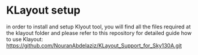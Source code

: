 # KLayout setup
in order to install and setup Klyout tool, you will find all the files required at the klayout folder and please refer to this repository for detailed guide how to use Klayout: https://github.com/NouranAbdelaziz/KLayout_Support_for_Sky130A.git
